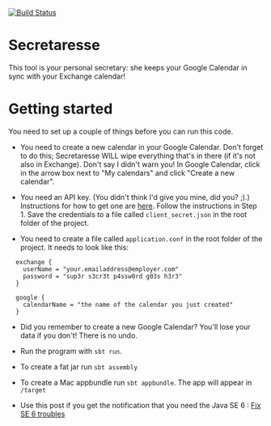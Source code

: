 [![Build Status](https://img.shields.io/travis/jqno/secretaresse.svg?style=plastic)](https://travis-ci.org/jqno/secretaresse)

# Secretaresse

This tool is your personal secretary: she keeps your Google Calendar in sync with your Exchange calendar!

# Getting started

You need to set up a couple of things before you can run this code.

* You need to create a new calendar in your Google Calendar. Don't forget to do this; Secretaresse WILL wipe everything that's in there (if it's not also in Exchange). Don't say I didn't warn you! In Google Calendar, click in the arrow box next to "My calendars" and click "Create a new calendar".

* You need an API key. (You didn't think I'd give you mine, did you? ;).) Instructions for how to get one are [here](https://developers.google.com/google-apps/calendar/quickstart/java). Follow the instructions in Step 1. Save the credentials to a file called `client_secret.json` in the root folder of the project.

* You need to create a file called `application.conf` in the root folder of the project. It needs to look like this:

```
  exchange {
    userName = "your.emailaddress@employer.com"
    password = "sup3r s3cr3t p4ssw0rd g03s h3r3"
  }

  google {
    calendarName = "the name of the calendar you just created"
  }
```

* Did you remember to create a new Google Calendar? You'll lose your data if you don't! There is no undo.

* Run the program with `sbt run`.

* To create a fat jar run `sbt assembly`

* To create a Mac appbundle run `sbt appbundle`. The app will appear in `/target`

* Use this post if you get the notification that you need the Java SE 6 : [Fix SE 6 troubles](https://oliverdowling.com.au/2014/03/28/java-se-8-on-mac-os-x/)